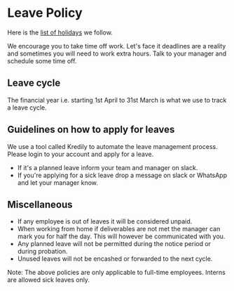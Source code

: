 # Leave Policy

Here is the [list of holidays](../benefits-and-perks/holiday-list.md) we follow.

We encourage you to take time off work. Let's face it deadlines are a reality and sometimes you will need to work extra hours. Talk to your manager and schedule some time off. 

## Leave cycle

The financial year i.e. starting 1st April to 31st March is what we use to track a leave cycle.

## Guidelines on how to apply for leaves

We use a tool called Kredily to automate the leave management process. Please login to your account and apply for a leave.

* If it's a planned leave inform your team and manager on slack.
* If you're applying for a sick leave drop a message on slack or WhatsApp and let your manager know.

## Miscellaneous 

* If any employee is out of leaves it will be considered unpaid.
* When working from home if deliverables are not met the manager can mark you for half the day. This will however be communicated with you.
* Any planned leave will not be permitted during the notice period or during probation.
* Unused leaves will not be encashed or forwarded to the next cycle.

Note: The above policies are only applicable to full-time employees. Interns are allowed sick leaves only.

